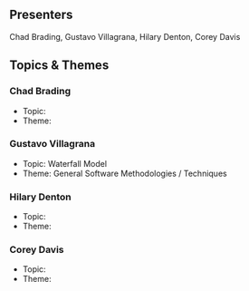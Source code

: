 ## Presenters

Chad Brading, Gustavo Villagrana, Hilary Denton, Corey Davis

## Topics & Themes

### Chad Brading

* Topic:
* Theme:

### Gustavo Villagrana

* Topic: Waterfall Model
* Theme: General Software Methodologies / Techniques

### Hilary Denton

* Topic:
* Theme:

### Corey Davis

* Topic:
* Theme: 

